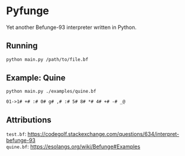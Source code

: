 # Pyfunge

Yet another Befunge-93 interpreter written in Python.

## Running 

```sh
python main.py /path/to/file.bf
```

## Example: Quine
`python main.py ./examples/quine.bf`  
```
01->1# +# :# 0# g# ,# :# 5# 8# *# 4# +# -# _@
```

## Attributions
`test.bf`: https://codegolf.stackexchange.com/questions/634/interpret-befunge-93  
`quine.bf`: https://esolangs.org/wiki/Befunge#Examples
